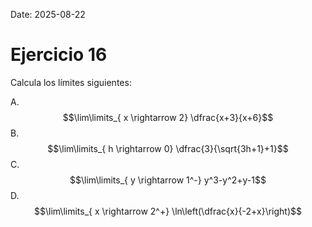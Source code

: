 Date: 2025-08-22

# Ejercicio 16

 
Calcula los límites siguientes:

A.  $$\lim\limits_{ x \rightarrow  2}  \dfrac{x+3}{x+6}$$
B.  $$\lim\limits_{ h \rightarrow  0}  \dfrac{3}{\sqrt{3h+1}+1}$$
C.  $$\lim\limits_{ y \rightarrow  1^-}  y^3-y^2+y-1$$
D.  $$\lim\limits_{ x \rightarrow  2^+}  \ln\left(\dfrac{x}{-2+x}\right)$$
